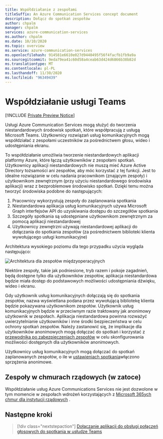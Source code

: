 ```yaml
---
title: Współdziałanie z zespołami
titleSuffix: An Azure Communication Services concept document
description: Dołącz do spotkań zespołów
author: chpalm
manager: chpalm
services: azure-communication-services
ms.author: chpalm
ms.date: 10/10/2020
ms.topic: overview
ms.service: azure-communication-services
ms.openlocfilehash: 914581e6610e027d9440495f56f4facfb1fb9a9a
ms.sourcegitcommit: 9eda79ea41c60d58a4ceab63d424d6866b38b82d
ms.translationtype: MT
ms.contentlocale: pl-PL
ms.lasthandoff: 11/30/2020
ms.locfileid: "96349439"
---
```

# <a name="teams-interoperability"></a>Współdziałanie usługi Teams

[!INCLUDE [Private Preview Notice](../../includes/private-preview-include.md)]

Usługi Azure Communication Services mogą służyć do tworzenia niestandardowych środowisk spotkań, które współpracują z usługą Microsoft Teams. Użytkownicy rozwiązań usług komunikacyjnych mogą współdziałać z zespołami uczestników za pośrednictwem głosu, wideo i udostępniania ekranu.

To współdziałanie umożliwia tworzenie niestandardowych aplikacji platformy Azure, które łączą użytkowników z zespołami spotkań. Użytkownicy aplikacji niestandardowych nie muszą mieć Azure Active Directory tożsamości ani zespołów, aby móc korzystać z tej funkcji. Jest to idealne rozwiązanie w celu nadania pracownikom (znającym zespoły) i użytkownikom zewnętrznym (przy użyciu niestandardowego środowiska aplikacji) wraz z bezproblemowe środowisko spotkań. Dzięki temu można tworzyć środowiska podobne do następujących:

1. Pracownicy wykorzystują zespoły do zaplanowania spotkania
2. Niestandardowa aplikacja usług komunikacyjnych używa Microsoft Graph interfejsów API do uzyskiwania dostępu do szczegółów spotkania
3. Szczegóły spotkania są udostępniane użytkownikom zewnętrznym za pomocą aplikacji niestandardowej
4. Użytkownicy zewnętrzni używają niestandardowej aplikacji do dołączania do spotkania zespołów (za pośrednictwem biblioteki klienta wywołującego usługi komunikacyjne)

Architektura wysokiego poziomu dla tego przypadku użycia wygląda następująco: 

![Architektura dla zespołów międzyoperacyjnych](..//media/call-flows/teams-interop.png)

Niektóre zespoły, takie jak podniesione, tryb razem i pokoje zagadnień, będą dostępne tylko dla użytkowników zespołów, aplikacja niestandardowa będzie miała dostęp do podstawowych możliwości udostępniania dźwięku, wideo i ekranu.

Gdy użytkownik usług komunikacyjnych dołączają się do spotkania zespołów, nazwa wyświetlana podana przez wywołującą bibliotekę klienta będzie pokazywana użytkownikom zespołów. Użytkownik usług komunikacyjnych będzie w przeciwnym razie traktowany jak anonimowy użytkownik w zespołach. Aplikacja niestandardowa powinna rozważyć uwierzytelnianie użytkowników i inne środki bezpieczeństwa w celu ochrony spotkań zespołów. Należy zastanowić się, że implikacje dla użytkowników anonimowych mogą dołączać do spotkań i korzystać z [przewodnika po zabezpieczeniach zespołów](/microsoftteams/teams-security-guide#addressing-threats-to-teams-meetings) w celu skonfigurowania możliwości dostępnych dla użytkowników anonimowych.

Użytkownicy usług komunikacyjnych mogą dołączać do spotkań zaplanowanych zespołów, o ile w [ustawieniach spotkania](/microsoftteams/meeting-settings-in-teams)włączono sprzężenia anonimowe.

## <a name="teams-in-government-clouds-gcc"></a>Zespoły w chmurach rządowych (w zatoce)
Współdziałanie usług Azure Communications Services nie jest dozwolone w tym momencie w zespołach wdrożeń korzystających z [Microsoft 365ych chmur dla instytucji rządowych](https://docs.microsoft.com/MicrosoftTeams/plan-for-government-gcc) . 

## <a name="next-steps"></a>Następne kroki

> [!div class="nextstepaction"]
> [Dołączanie aplikacji do obsługi połączeń głosowych do spotkania w usłudze Teams](../../quickstarts/voice-video-calling/get-started-teams-interop.md)

